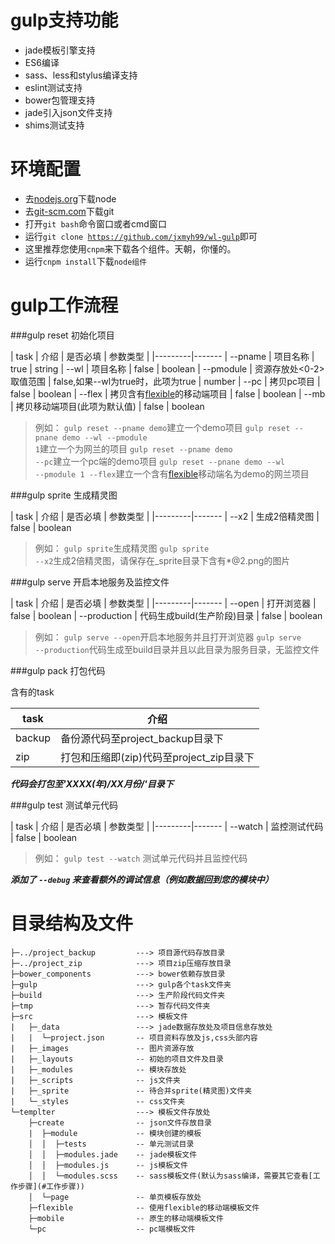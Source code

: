 # gulp支持功能

+ jade模板引擎支持
+ ES6编译
+ sass、less和stylus编译支持
+ eslint测试支持
+ bower包管理支持
+ jade引入json文件支持
+ shims测试支持

# 环境配置

+ 去[nodejs.org](https://nodejs.org/en/)下载node
+ 去[git-scm.com](https://git-scm.com/download/)下载git
+ 打开<code>git bash</code>命令窗口或者cmd窗口
+ 运行<code>git clone https://github.com/jxmyh99/wl-gulp</code>即可
+ 这里推荐您使用<code>cnpm</code>来下载各个组件。天朝，你懂的。
+ 运行<code>cnpm install</code>下载<code>node组件</code>

# gulp工作流程

###gulp reset 初始化项目

| task | 介绍 | 是否必填 | 参数类型 |
|---------|-------
| --pname    | 项目名称 | true | string
| --wl    | 项目名称 | false | boolean
| --pmodule    | 资源存放处<0-2>取值范围 | false,如果--wl为true时，此项为true | number
| --pc    | 拷贝pc项目 | false | boolean
| --flex    | 拷贝含有[flexible](https://github.com/amfe/lib-flexible)的移动端项目 | false | boolean
| --mb    | 拷贝移动端项目(此项为默认值) | false | boolean

> 例如：
> <code>gulp reset --pname demo</code>建立一个demo项目
> <code>gulp reset --pnane demo --wl --pmodule 1</code>建立一个为网兰的项目
> <code>gulp reset --pname demo --pc</code>建立一个pc端的demo项目
> <code>gulp reset --pnane demo --wl --pmodule 1 --flex</code>建立一个含有[flexible](https://github.com/amfe/lib-flexible)移动端名为demo的网兰项目

###gulp sprite 生成精灵图

| task | 介绍 | 是否必填 | 参数类型 |
|---------|-------
| --x2    | 生成2倍精灵图 | false | boolean

> 例如：
> <code>gulp sprite</code>生成精灵图
> <code>gulp sprite --x2</code>生成2倍精灵图，请保存在_sprite目录下含有*@2.png的图片

###gulp serve 开启本地服务及监控文件

| task | 介绍 | 是否必填 | 参数类型 |
|---------|-------
| --open    | 打开浏览器 | false | boolean
| --production    | 代码生成build(生产阶段)目录 | false | boolean

> 例如：
> <code>gulp serve --open</code>开启本地服务并且打开浏览器
> <code>gulp serve --production</code>代码生成至build目录并且以此目录为服务目录，无监控文件

###gulp pack 打包代码

含有的task

| task | 介绍 |
|---------|-------
| backup    | 备份源代码至project_backup目录下
| zip    | 打包和压缩即(zip)代码至project_zip目录下

***代码会打包至'XXXX(年)/XX月份/'目录下***

<!-- ###gulp build 打包代码至build目录 -->

###gulp test 测试单元代码

| task | 介绍 | 是否必填 | 参数类型 |
|---------|-------
| --watch    | 监控测试代码 | false | boolean

> 例如：
> <code>gulp test --watch</code> 测试单元代码并且监控代码

***添加了 `--debug` 来查看额外的调试信息（例如数据回到您的模块中）***

# 目录结构及文件

```
├─../project_backup         ---> 项目源代码存放目录
├─../project_zip            ---> 项目zip压缩存放目录
├─bower_components          ---> bower依赖存放目录
├─gulp                      ---> gulp各个task文件夹
├─build                     ---> 生产阶段代码文件夹
├─tmp                       ---> 暂存代码文件夹
├─src                       ---> 模板文件
|   ├─_data                 ---> jade数据存放处及项目信息存放处
|   |  └─project.json       -- 项目资料存放及js,css头部内容
|   ├─_images               -- 图片资源存放
|   ├─_layouts              -- 初始的项目文件及目录
|   ├─_modules              -- 模块存放处
|   ├─_scripts              -- js文件夹
|   ├─_sprite               -- 待合并sprite(精灵图)文件夹
|   └─_styles               -- css文件夹
└─templter                  ---> 模板文件存放处
    ├─create                -- json文件存放目录
    |  ├─module             -- 模块创建的模板
    │  │  ├─tests           -- 单元测试目录
    │  │  ├─modules.jade    -- jade模板文件
    │  │  ├─modules.js      -- js模板文件
    │  │  └─modules.scss    -- sass模板文件(默认为sass编译，需要其它查看[工作步骤](#工作步骤))
    │  └─page               -- 单页模板存放处
    ├─flexible              -- 使用flexible的移动端模板文件
    ├─mobile                -- 原生的移动端模板文件
    └─pc                    -- pc端模板文件
```
